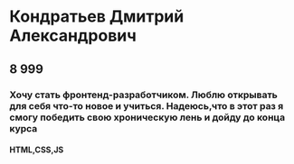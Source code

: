 # Кондратьев Дмитрий Александрович
## 8 999 
### Хочу стать фронтенд-разработчиком. Люблю открывать для себя что-то новое и учиться. Надеюсь,что в этот раз я смогу победить свою хроническую лень и дойду до конца курса
#### HTML,CSS,JS